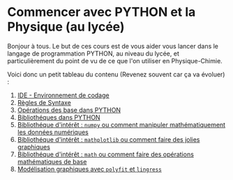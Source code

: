 # Commencer avec PYTHON et la Physique (au lycée)

Bonjour à tous. Le but de ces cours est de vous aider vous lancer dans le langage de programmation PYTHON, au niveau du lycée, et particulièrement du point de vu de ce que l'on utiliser en Physique-Chimie. 

Voici donc un petit tableau du contenu (Revenez souvent car ça va évoluer) : 
1. [IDE - Environnement de codage](1-IDE.md)
2. [Règles de Syntaxe](2-syntaxe.md)
3. [Opérations des base dans PYTHON](3-operations.md)
4. [Bibliothéques dans PYTHON](4-biblis.md)
5. [Bibliothéque d'intérêt : `numpy` ou comment manipuler mathématiquement les données numériques](5-numpy.md)
6. [Bibliothéque d'intérêt : `mathplotlib` ou comment faire des jolies graphiques](6-matplotlib.md)
7. [Bibliothéque d'intérêt : `math` ou comment faire des opérations mathématiques de base](7-math.md)
8. [Modélisation graphiques avec `polyfit` et `lingress`](8-modelisation.md)
